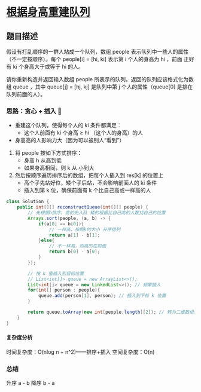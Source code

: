 # [根据身高重建队列](根据身高重建队列"[题目地址](https://leetcode.cn/problems/queue-reconstruction-by-height/description/)")

## 题目描述
假设有打乱顺序的一群人站成一个队列，数组 people 表示队列中一些人的属性（不一定按顺序）。每个 people[i] = [hi, ki] 表示第 i 个人的身高为 hi ，前面 正好 有 ki 个身高大于或等于 hi 的人。

请你重新构造并返回输入数组 people 所表示的队列。返回的队列应该格式化为数组 queue ，其中 queue[j] = [hj, kj] 是队列中第 j 个人的属性（queue[0] 是排在队列前面的人）。

### 思路：贪心 + 插入 🌟

- 重建这个队列，使得每个人的 ki 条件都满足：
  - 这个人前面有 ki 个身高 ≥ hi （这个人的身高）的人
- 身高高的人影响力大（因为可以被别人“看到”）

1. 将 people 按如下方式排序：
    - 身高 h 从高到低
    - 如果身高相同，则 k 从 小到大
2. 然后按顺序遍历排序后的数组，把每个人插入到 res[k] 的位置上
   - 高个子先站好位，矮个子后站，不会影响前面人的 ki 条件
   - 插入到第 k 位，确保前面有 k 个比自己高或一样高的人

```java
class Solution {
    public int[][] reconstructQueue(int[][] people) {
        // 先根据h排序，高的先入队 矮的根据比自己高的人数找自己的位置
        Arrays.sort(people, (a, b) -> {
            if(a[0] == b[0]){
                // 一样高，按照k的大小 升序排列
                return a[1] - b[1];
            }else{
                // 不一样高，则高的在前面
                return b[0] - a[0];
            }
        });

        // 按 k 值插入到目标位置
        // List<int[]> queue = new ArrayList<>();
        List<int[]> queue = new LinkedList<>(); // 频繁插入
        for(int[] person : people){
            queue.add(person[1], person); // 插入到下标 k 位置
        }

        return queue.toArray(new int[people.length][2]); // 转为二维数组返回
    }
}
```

#### 复杂度分析
时间复杂度：O(nlog n + n^2)——排序+插入
空间复杂度：O(n)

### 总结
升序	a - b
降序	b - a